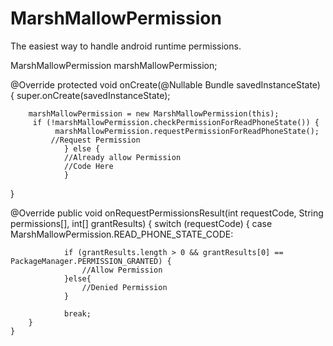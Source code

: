 # MarshMallowPermission
The easiest way to handle android runtime permissions.

MarshMallowPermission marshMallowPermission;

@Override
    protected void onCreate(@Nullable Bundle savedInstanceState) {
        super.onCreate(savedInstanceState);
            
        marshMallowPermission = new MarshMallowPermission(this);
         if (!marshMallowPermission.checkPermissionForReadPhoneState()) {      
              marshMallowPermission.requestPermissionForReadPhoneState();
             //Request Permission
                } else {
                //Already allow Permission
                //Code Here
                }
}


 @Override
    public void onRequestPermissionsResult(int requestCode, String permissions[], int[] grantResults) {
        switch (requestCode) {
            case MarshMallowPermission.READ_PHONE_STATE_CODE:

                if (grantResults.length > 0 && grantResults[0] == PackageManager.PERMISSION_GRANTED) {
                    //Allow Permission
                }else{
                    //Denied Permission
                }

                break;
        }
    }
